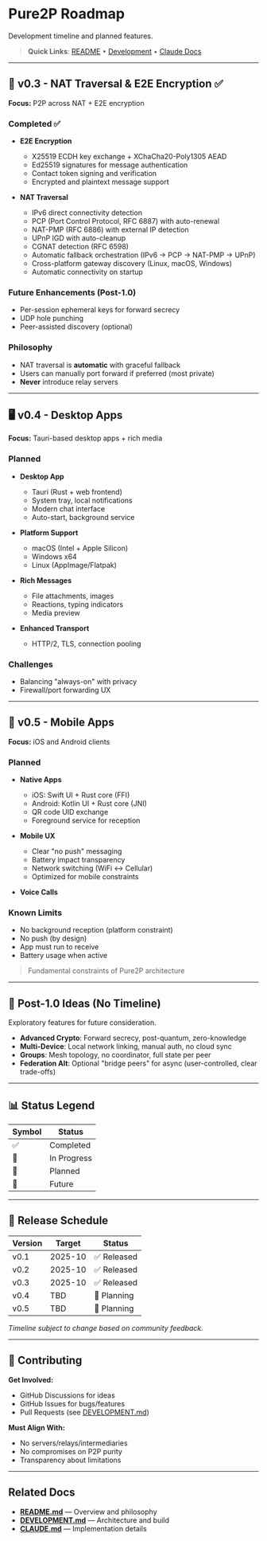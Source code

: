 # Pure2P Roadmap

Development timeline and planned features.

> **Quick Links**: [README](README.md) • [Development](DEVELOPMENT.md) • [Claude Docs](CLAUDE.md)

---

## 🔐 v0.3 - NAT Traversal & E2E Encryption ✅

**Focus:** P2P across NAT + E2E encryption

### Completed ✅
- **E2E Encryption**
  - X25519 ECDH key exchange + XChaCha20-Poly1305 AEAD
  - Ed25519 signatures for message authentication
  - Contact token signing and verification
  - Encrypted and plaintext message support

- **NAT Traversal**
  - IPv6 direct connectivity detection
  - PCP (Port Control Protocol, RFC 6887) with auto-renewal
  - NAT-PMP (RFC 6886) with external IP detection
  - UPnP IGD with auto-cleanup
  - CGNAT detection (RFC 6598)
  - Automatic fallback orchestration (IPv6 → PCP → NAT-PMP → UPnP)
  - Cross-platform gateway discovery (Linux, macOS, Windows)
  - Automatic connectivity on startup

### Future Enhancements (Post-1.0)
- Per-session ephemeral keys for forward secrecy
- UDP hole punching
- Peer-assisted discovery (optional)

### Philosophy
- NAT traversal is **automatic** with graceful fallback
- Users can manually port forward if preferred (most private)
- **Never** introduce relay servers

---

## 🖥️ v0.4 - Desktop Apps

**Focus:** Tauri-based desktop apps + rich media

### Planned
- **Desktop App**
  - Tauri (Rust + web frontend)
  - System tray, local notifications
  - Modern chat interface
  - Auto-start, background service

- **Platform Support**
  - macOS (Intel + Apple Silicon)
  - Windows x64
  - Linux (AppImage/Flatpak)

- **Rich Messages**
  - File attachments, images
  - Reactions, typing indicators
  - Media preview

- **Enhanced Transport**
  - HTTP/2, TLS, connection pooling

### Challenges
- Balancing "always-on" with privacy
- Firewall/port forwarding UX

---

## 📱 v0.5 - Mobile Apps

**Focus:** iOS and Android clients

### Planned
- **Native Apps**
  - iOS: Swift UI + Rust core (FFI)
  - Android: Kotlin UI + Rust core (JNI)
  - QR code UID exchange
  - Foreground service for reception

- **Mobile UX**
  - Clear "no push" messaging
  - Battery impact transparency
  - Network switching (WiFi ↔ Cellular)
  - Optimized for mobile constraints

- **Voice Calls**

### Known Limits
- No background reception (platform constraint)
- No push (by design)
- App must run to receive
- Battery usage when active

> Fundamental constraints of Pure2P architecture

---

## 🔮 Post-1.0 Ideas (No Timeline)

Exploratory features for future consideration.

- **Advanced Crypto**: Forward secrecy, post-quantum, zero-knowledge
- **Multi-Device**: Local network linking, manual auth, no cloud sync
- **Groups**: Mesh topology, no coordinator, full state per peer
- **Federation Alt**: Optional "bridge peers" for async (user-controlled, clear trade-offs)

---

## 📊 Status Legend

| Symbol | Status |
|--------|--------|
| ✅ | Completed |
| 🔨 | In Progress |
| 📝 | Planned |
| 🔮 | Future |

---

## 📅 Release Schedule

| Version | Target | Status |
|---------|--------|--------|
| v0.1 | 2025-10 | ✅ Released |
| v0.2 | 2025-10 | ✅ Released |
| v0.3 | 2025-10 | ✅ Released |
| v0.4 | TBD | 📝 Planning |
| v0.5 | TBD | 📝 Planning |

*Timeline subject to change based on community feedback.*

---

## 🤝 Contributing

**Get Involved:**
- GitHub Discussions for ideas
- GitHub Issues for bugs/features
- Pull Requests (see [DEVELOPMENT.md](DEVELOPMENT.md))

**Must Align With:**
- No servers/relays/intermediaries
- No compromises on P2P purity
- Transparency about limitations

---

## Related Docs

- **[README.md](README.md)** — Overview and philosophy
- **[DEVELOPMENT.md](DEVELOPMENT.md)** — Architecture and build
- **[CLAUDE.md](CLAUDE.md)** — Implementation details
